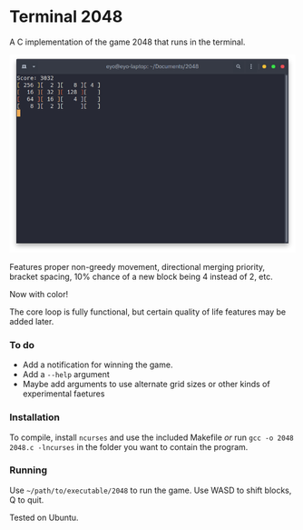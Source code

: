 # Terminal 2048
A C implementation of the game 2048 that runs in the terminal.
<p>
    <img src="./img/img1.png">
<p>
Features proper non-greedy movement, directional merging priority, bracket spacing, 10% chance of a new block being 4 instead of 2, etc.

Now with color!

The core loop is fully functional, but certain quality of life features may be added later.

### To do
- Add a notification for winning the game.
- Add a `--help` argument
- Maybe add arguments to use alternate grid sizes or other kinds of experimental faetures

### Installation
To compile, install `ncurses` and use the included Makefile *or* run `gcc -o 2048 2048.c -lncurses` in the folder you want to contain the program.

### Running
Use `~/path/to/executable/2048` to run the game.
Use WASD to shift blocks, Q to quit.

Tested on Ubuntu.